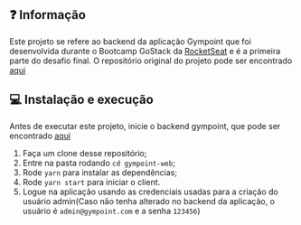 ## :question: Informação

Este projeto se refere ao backend da aplicação Gympoint que foi desenvolvida durante o Bootcamp GoStack da [RocketSeat](https://https://rocketseat.com.br/) e é a primeira parte do desafio final.
O repositório original do projeto pode ser encontrado [aqui](https://github.com/rafael399/RocketSeat/tree/master/Gympoint)

## :computer: Instalação e execução
Antes de executar este projeto, inicie o backend gympoint, que pode ser encontrado [aqui](https://github.com/rafael399/Gympoint)

1. Faça um clone desse repositório;
2. Entre na pasta rodando `cd gympoint-web`;
3. Rode `yarn` para instalar as dependências;
4. Rode `yarn start` para iniciar o client.
5. Logue na aplicação usando as credenciais usadas para a criação do usuário admin(Caso não tenha alterado no backend da aplicação, o usuário é `admin@gympoint.com` e a senha `123456`)
